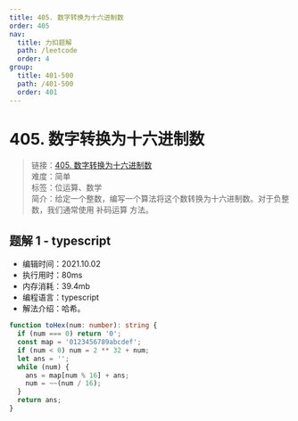 ```yaml
---
title: 405. 数字转换为十六进制数
order: 405
nav:
  title: 力扣题解
  path: /leetcode
  order: 4
group:
  title: 401-500
  path: /401-500
  order: 401
---
```


# 405. 数字转换为十六进制数

> 链接：[405. 数字转换为十六进制数](https://leetcode-cn.com/problems/convert-a-number-to-hexadecimal/)  
> 难度：简单  
> 标签：位运算、数学  
> 简介：给定一个整数，编写一个算法将这个数转换为十六进制数。对于负整数，我们通常使用 补码运算 方法。

## 题解 1 - typescript

- 编辑时间：2021.10.02
- 执行用时：80ms
- 内存消耗：39.4mb
- 编程语言：typescript
- 解法介绍：哈希。

```typescript
function toHex(num: number): string {
  if (num === 0) return '0';
  const map = '0123456789abcdef';
  if (num < 0) num = 2 ** 32 + num;
  let ans = '';
  while (num) {
    ans = map[num % 16] + ans;
    num = ~~(num / 16);
  }
  return ans;
}
```
